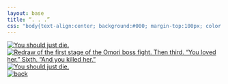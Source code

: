 ```yaml
---
layout: base
title: “. . .”
css: "body{text-align:center; background:#000; margin-top:100px; color:#fff;} ::selection{background:#000;} main a{display:inline-block; line-height:0;} #oa{cursor:default; max-width:1280px;} img{max-width:100%; height:auto;} .oa-txt img{transition:1s;} .oa-txt img:hover,.oa-txt img:active,.oa-txt img:focus{opacity:0; transition:.35s;} #oa1{background:url(../assets/img/oa-jd1b.png);} #oa2{background:url(../assets/img/oa-jd2b.png); margin:15em 0;} footer{margin:1em; padding:10em 0 .5em;} #back{opacity:.5; transition:1s;} #back:hover,#back:focus,#back:active{opacity:1; transition:.5s}"
---
```

<main>
	<div><a href="https://omori.bandcamp.com/track/omori" id="oa1" class="oa-txt"><img src="{%include url.html%}/assets/img/oa-jd1a.png" alt="You should just die."></a></div>
	<div><a href="{%include url.html%}/assets/img/art/2023-02-06.png" target="_blank" id="oa"><img src="{%include url.html%}/assets/img/art/2023-02-06.png" alt="Redraw of the first stage of the Omori boss fight. Then third. “You loved her.” Sixth. “And you killed her.”"></a></div>
	<div><a href="https://omori.bandcamp.com/track/omori-alter" id="oa2" class="oa-txt"><img src="{%include url.html%}/assets/img/oa-jd2a.png" alt="You should just die."></a></div>
</main>
<footer><a href="omori" id="back"><img src="{%include url.html%}/assets/img/fork-mini.png" alt="back"></a></footer>